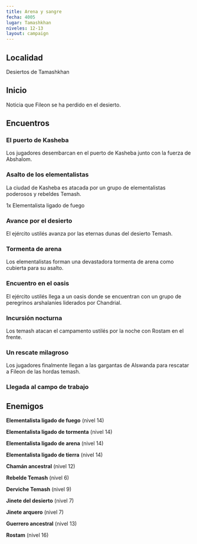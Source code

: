 ```yaml
---
title: Arena y sangre
fecha: 4005
lugar: Tamashkhan
niveles: 12-13
layout: campaign
---
```


## Localidad

Desiertos de Tamashkhan

## Inicio

Noticia que Fileon se ha perdido en el desierto.

## Encuentros

### El puerto de Kasheba

Los jugadores desembarcan en el puerto de Kasheba junto con la fuerza de Abshalom.

### Asalto de los elementalistas

La ciudad de Kasheba es atacada por un grupo de elementalistas poderosos y rebeldes Temash.

1x Elementalista ligado de fuego

### Avance por el desierto

El ejército ustilés avanza por las eternas dunas del desierto Temash.	

### Tormenta de arena

Los elementalistas forman una devastadora tormenta de arena como cubierta para su asalto.

### Encuentro en el oasis

El ejército ustilés llega a un oasis donde se encuentran con un grupo de peregrinos arshalaníes liderados por Chandrial.

### Incursión nocturna

Los temash atacan el campamento ustilés por la noche con Rostam en el frente.

### Un rescate milagroso

Los jugadores finalmente llegan a las gargantas de Alswanda para rescatar a Fileon de las hordas temash.

### Llegada al campo de trabajo

## Enemigos

**Elementalista ligado de fuego** (nivel 14)

**Elementalista ligado de tormenta** (nivel 14)

**Elementalista ligado de arena** (nivel 14)

**Elementalista ligado de tierra** (nivel 14)

**Chamán ancestral** (nivel 12)

**Rebelde Temash** (nivel 6)

**Derviche Temash** (nivel 9)

**Jinete del desierto** (nivel 7)

**Jinete arquero** (nivel 7)

**Guerrero ancestral** (nivel 13)

**Rostam** (nivel 16)
